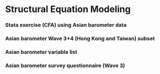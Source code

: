 # Structural Equation Modeling

### Stata exercise (CFA) using Asian barometer data
### Asian barometer Wave 3+4 (Hong Kong and Taiwan) subset
### Asian barometer variable list
### Asian barometer survey questionnaire (Wave 3)

